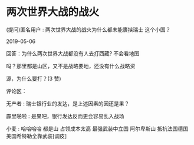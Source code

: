 # 两次世界大战的战火

(提问)匿名用户 : 两次世界大战的战火为什么都未能裹挟瑞士 这个小国？

2019-05-06

回答：为什么两次世界大战都没有人去打西藏? 不会看地图

吗？那里都是山区，又不是战略要地，还没有什么战略资

源，为什么要打？(3 赞)

评论区：

无产者 : 瑞士银行业的发达，是上述因素的因还是果？

霹里啪啦 : 是果吧，银行发达反而更会容易乱入战场

小麦 : 哈哈哈哈 都是山 占领成本太高 最强武装中立国 阿尔卑斯山 抵抗法国德国美国希特勒全靠武装[调皮]